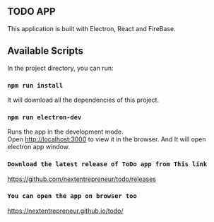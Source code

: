 ## TODO APP
This application is built with Electron, React and FireBase.

## Available Scripts

In the project directory, you can run:

### `npm run install`

 It will download all the dependencies of this project.

### `npm run electron-dev`

Runs the app in the development mode.<br>
Open [http://localhost:3000](http://localhost:3000) to view it in the browser.
And It will open electron app window.

### `Download the latest release of ToDo app from This link`

https://github.com/nextentrepreneur/todo/releases

### `You can open the app on browser too`

https://nextentrepreneur.github.io/todo/


